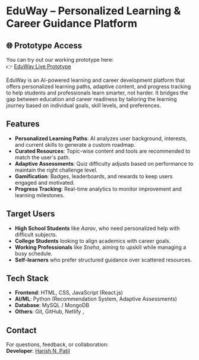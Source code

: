 # EduWay – Personalized Learning & Career Guidance Platform

## 🌐 Prototype Access
You can try out our working prototype here:  
👉 [EduWay Live Prototype](https://wonderful-pika-df79b4.netlify.app/)

EduWay is an AI-powered learning and career development platform that offers personalized learning paths, adaptive content, and progress tracking to help students and professionals learn smarter, not harder. It bridges the gap between education and career readiness by tailoring the learning journey based on individual goals, skill levels, and preferences.

## Features

-  **Personalized Learning Paths**: AI analyzes user background, interests, and current skills to generate a custom roadmap.
-  **Curated Resources**: Topic-wise content and tools are recommended to match the user's path.
-  **Adaptive Assessments**: Quiz difficulty adjusts based on performance to maintain the right challenge level.
-  **Gamification**: Badges, leaderboards, and rewards to keep users engaged and motivated.
-  **Progress Tracking**: Real-time analytics to monitor improvement and learning milestones.

## Target Users

- **High School Students** like *Aarav*, who need personalized help with difficult subjects.
- **College Students** looking to align academics with career goals.
- **Working Professionals** like *Sneha*, aiming to upskill while managing a busy schedule.
- **Self-learners** who prefer structured guidance over scattered resources.

##  Tech Stack

- **Frontend**: HTML, CSS, JavaScript (React.js)
- **AI/ML**: Python (Recommendation System, Adaptive Assessments)
- **Database**: MySQL / MongoDB
- **Others**: Git, GitHub, Netlify , 



## Contact

For questions, feedback, or collaboration:  
**Developer**: [Harish N. Patil](https://github.com/harishnpatil)
